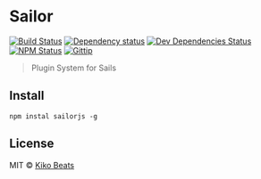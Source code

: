 # Sailor

[![Build Status](http://img.shields.io/travis/sailorjs/sails/master.svg?style=flat)](https://travis-ci.org/sailorjs/sailorjs)
[![Dependency status](http://img.shields.io/david/sailorjs/sailorjs.svg?style=flat)](https://david-dm.org/sailorjs/sailorjs)
[![Dev Dependencies Status](http://img.shields.io/david/dev/sailorjs/sailorjs.svg?style=flat)](https://david-dm.org/sailorjs/sailorjs#info=devDependencies)
[![NPM Status](http://img.shields.io/npm/dm/sailorjs.svg?style=flat)](https://www.npmjs.org/package/sailorjs)
[![Gittip](http://img.shields.io/gittip/Kikobeats.svg?style=flat)](https://www.gittip.com/Kikobeats/)

> Plugin System for Sails

## Install

```
npm instal sailorjs -g
```

## License

MIT © [Kiko Beats](http://www.kikobeats.com)

